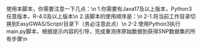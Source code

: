 使用本脚本，你需要注意一下几点：\n
1.你需要有Java17及以上版本，Python3任意版本，R-4.0及以上版本\n
2.该脚本的使用顺序是：\n
	2-1.将当前工作目录切换到EasyGWAS/Script/目录下（务必注意此点）\n
	2-2.使用Python3执行main.py脚本，根据提示内容的引导，完成重测序原始数据到获得SNP数据集的所有步骤\n